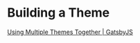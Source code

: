 # Building a Theme

[Using Multiple Themes Together | GatsbyJS](https://www.gatsbyjs.org/tutorial/building-a-theme/)
